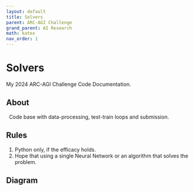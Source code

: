 ```yaml
---
layout: default
title: Solvers
parent: ARC-AGI Challenge
grand_parent: AI Research
math: katex
nav_order: 1
---
```

# Solvers
My 2024 ARC-AGI Challenge Code Documentation.
## About
&nbsp; Code base with data-processing, test-train loops and submission.

## Rules
1. Python only, if the efficacy holds.
2. Hope that using a single Neural Network or an algorithm that solves the problem.

## Diagram

